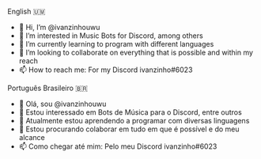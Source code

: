 English 🇺🇲

- 👋 Hi, I’m @ivanzinhouwu
- 👀 I’m interested in Music Bots for Discord, among others
- 🌱 I’m currently learning to program with different languages
- 💞️ I’m looking to collaborate on everything that is possible and within my reach
- 📫 How to reach me: For my Discord ivanzinho#6023

Português Brasileiro 🇧🇷

- 👋 Olá, sou @ivanzinhouwu
 - 👀 Estou interessado em Bots de Música para o Discord, entre outros
 - 🌱 Atualmente estou aprendendo a programar com diversas linguagens
 - 💞️ Estou procurando colaborar em tudo em que é possível e do meu alcance
 - 📫 Como chegar até mim: Pelo meu Discord ivanzinho#6023

<!---
ivanzinhouwu/ivanzinhouwu is a ✨ special ✨ repository because its `README.md` (this file) appears on your GitHub profile.
You can click the Preview link to take a look at your changes.
--->
